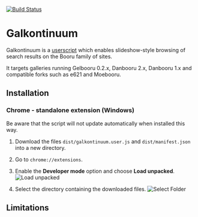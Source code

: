 [![Build Status](https://travis-ci.com/bipface/galkontinuum.svg?branch=master)](https://travis-ci.com/bipface/galkontinuum)
# Galkontinuum
Galkontinuum is a [userscript][1] which enables slideshow-style browsing of
search results on the Booru family of sites.

It targets galleries running Gelbooru 0.2.x, Danbooru 2.x, Danbooru 1.x and
compatible forks such as e621 and Moebooru.

[1]: https://en.wikipedia.org/wiki/Userscript

## Installation

### Chrome - standalone extension (Windows)

Be aware that the script will not update automatically when installed this way.

1. Download the files `dist/galkontinuum.user.js` and `dist/manifest.json`
into a new directory.

2. Go to `chrome://extensions`.

3. Enable the **Developer mode** option and choose **Load unpacked**.
![Load unpacked](https://i.imgur.com/RDu11ts.png)

4. Select the directory containing the downloaded files.
![Select Folder](https://i.imgur.com/mvJnMHQ.png)

## Limitations


